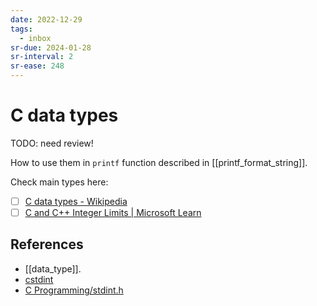 ```yaml
---
date: 2022-12-29
tags:
  - inbox
sr-due: 2024-01-28
sr-interval: 2
sr-ease: 248
---
```

# C data types

TODO: need review!

How to use them in `printf` function described in [[printf_format_string]].

Check main types here:

- [ ] [C data types - Wikipedia](https://en.wikipedia.org/wiki/C_data_types#Main_types)
- [ ] [C and C++ Integer Limits | Microsoft Learn](https://learn.microsoft.com/en-us/cpp/c-language/cpp-integer-limits?view=msvc-170)

## References

- [[data_type]].
- [cstdint](https://www.cplusplus.com/reference/cstdint/)
- [C Programming/stdint.h](https://en.wikibooks.org/wiki/C_Programming/stdint.h)

